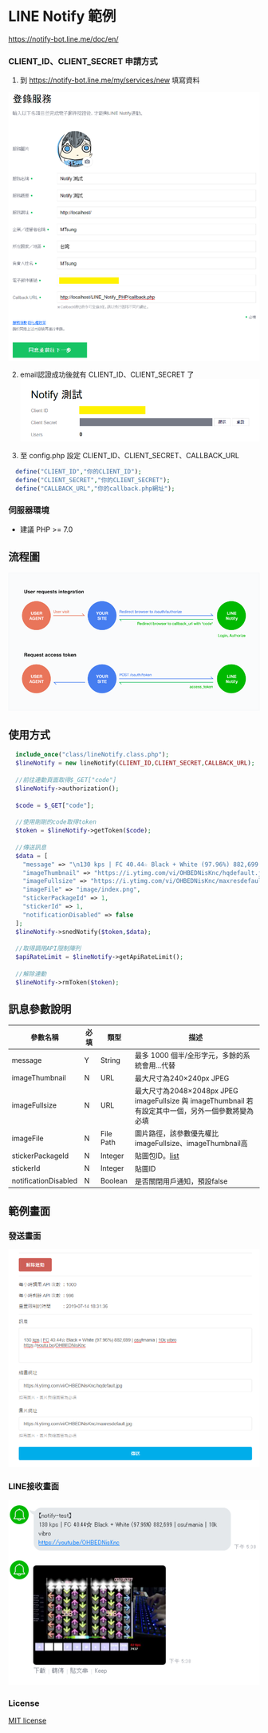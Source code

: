 # LINE Notify 範例
https://notify-bot.line.me/doc/en/

### CLIENT_ID、CLIENT_SECRET 申請方式
1. 到 https://notify-bot.line.me/my/services/new 填寫資料

![](https://raw.githubusercontent.com/MTsung/LINE_Notify_PHP/master/image/step1.png)

2. email認證成功後就有 CLIENT_ID、CLIENT_SECRET 了
![](https://raw.githubusercontent.com/MTsung/LINE_Notify_PHP/master/image/step2.png)

3. 至 config.php 設定 CLIENT_ID、CLIENT_SECRET、CALLBACK_URL
```php
  define("CLIENT_ID","你的CLIENT_ID");
  define("CLIENT_SECRET","你的CLIENT_SECRET");
  define("CALLBACK_URL","你的callback.php網址");
```

### 伺服器環境
* 建議 PHP >= 7.0

## 流程圖
![](https://raw.githubusercontent.com/MTsung/LINE_Notify_PHP/master/image/process%20chart.png)

## 使用方式
````php
  include_once("class/lineNotify.class.php");
  $lineNotify = new lineNotify(CLIENT_ID,CLIENT_SECRET,CALLBACK_URL);
  
  //前往連動頁面取得$_GET["code"]
  $lineNotify->authorization();
  
  $code = $_GET["code"];

  //使用剛剛的code取得token
  $token = $lineNotify->getToken($code);
  
  //傳送訊息
  $data = [
    "message" => "\n130 kps | FC 40.44☆ Black + White (97.96%) 882,699 | osu!mania | 10k vibro\nhttps://youtu.be/OHBEDNisKnc",
    "imageThumbnail" => "https://i.ytimg.com/vi/OHBEDNisKnc/hqdefault.jpg",
    "imageFullsize" => "https://i.ytimg.com/vi/OHBEDNisKnc/maxresdefault.jpg",
    "imageFile" => "image/index.png",
    "stickerPackageId" => 1,
    "stickerId" => 1,
    "notificationDisabled" => false
  ];
  $lineNotify->snedNotify($token,$data);
  
  //取得調用API限制陣列
  $apiRateLimit = $lineNotify->getApiRateLimit();
    
  //解除連動
  $lineNotify->rmToken($token);
````

## 訊息參數說明

| 參數名稱              | 必填 | 類型      | 描述                                                                                                    |
|----------------------|------|-----------|---------------------------------------------------------------------------------------------------------|
| message              | Y    | String    | 最多 1000 個半/全形字元，多餘的系統會用...代替                                                                                  |
| imageThumbnail       | N    | URL       | 最大尺寸為240×240px JPEG                                                                                |
| imageFullsize        | N    | URL       | 最大尺寸為2048×2048px JPEG<br> imageFullsize 與 imageThumbnail 若有設定其中一個，另外一個參數將變為必填     |
| imageFile            | N    | File Path | 圖片路徑，該參數優先權比imageFullsize、imageThumbnail高                                                    |
| stickerPackageId     | N    | Integer   | 貼圖包ID。[list](https://devdocs.line.me/files/sticker_list.pdf)                                         |
| stickerId            | N    | Integer   | 貼圖ID                                                                                                  |
| notificationDisabled | N    | Boolean   | 是否關閉用戶通知，預設false                                                                               |


## 範例畫面
### 發送畫面
![](https://raw.githubusercontent.com/MTsung/LINE_Notify_PHP/master/image/index.png)

### LINE接收畫面
![](https://raw.githubusercontent.com/MTsung/LINE_Notify_PHP/master/image/line.png)

### License
[MIT license](https://opensource.org/licenses/MIT)
